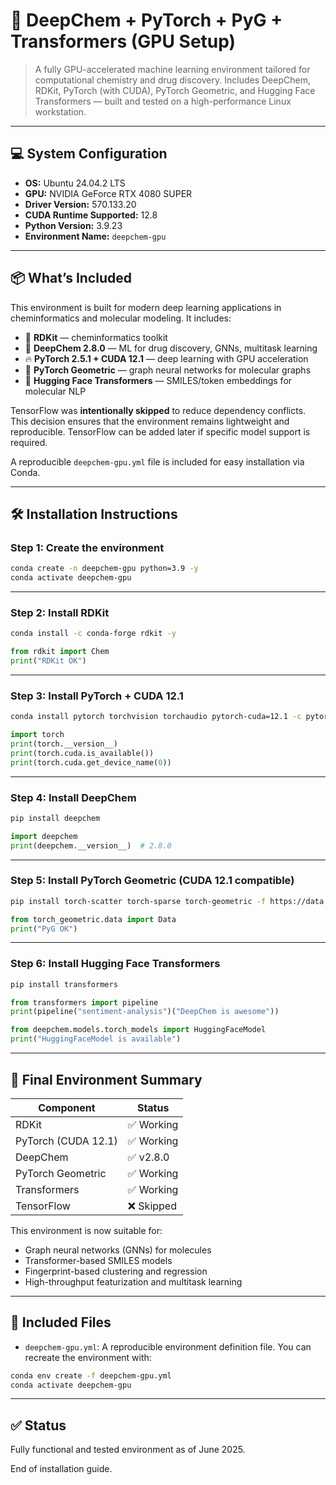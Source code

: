 # 🧪 DeepChem + PyTorch + PyG + Transformers (GPU Setup)

> A fully GPU-accelerated machine learning environment tailored for computational chemistry and drug discovery. Includes DeepChem, RDKit, PyTorch (with CUDA), PyTorch Geometric, and Hugging Face Transformers — built and tested on a high-performance Linux workstation.

---

## 💻 System Configuration

* **OS:** Ubuntu 24.04.2 LTS
* **GPU:** NVIDIA GeForce RTX 4080 SUPER
* **Driver Version:** 570.133.20
* **CUDA Runtime Supported:** 12.8
* **Python Version:** 3.9.23
* **Environment Name:** `deepchem-gpu`

---

## 📦 What’s Included

This environment is built for modern deep learning applications in cheminformatics and molecular modeling. It includes:

* 🔬 **RDKit** — cheminformatics toolkit
* 🧪 **DeepChem 2.8.0** — ML for drug discovery, GNNs, multitask learning
* 🔥 **PyTorch 2.5.1 + CUDA 12.1** — deep learning with GPU acceleration
* 🧠 **PyTorch Geometric** — graph neural networks for molecular graphs
* 🧬 **Hugging Face Transformers** — SMILES/token embeddings for molecular NLP

TensorFlow was **intentionally skipped** to reduce dependency conflicts. This decision ensures that the environment remains lightweight and reproducible. TensorFlow can be added later if specific model support is required.

A reproducible `deepchem-gpu.yml` file is included for easy installation via Conda.

---

## 🛠️ Installation Instructions

### Step 1: Create the environment

```bash
conda create -n deepchem-gpu python=3.9 -y
conda activate deepchem-gpu
```

---

### Step 2: Install RDKit

```bash
conda install -c conda-forge rdkit -y
```

```python
from rdkit import Chem
print("RDKit OK")
```

---

### Step 3: Install PyTorch + CUDA 12.1

```bash
conda install pytorch torchvision torchaudio pytorch-cuda=12.1 -c pytorch -c nvidia -y
```

```python
import torch
print(torch.__version__)
print(torch.cuda.is_available())
print(torch.cuda.get_device_name(0))
```

---

### Step 4: Install DeepChem

```bash
pip install deepchem
```

```python
import deepchem
print(deepchem.__version__)  # 2.8.0
```

---

### Step 5: Install PyTorch Geometric (CUDA 12.1 compatible)

```bash
pip install torch-scatter torch-sparse torch-geometric -f https://data.pyg.org/whl/torch-2.5.1+cu121.html
```

```python
from torch_geometric.data import Data
print("PyG OK")
```

---

### Step 6: Install Hugging Face Transformers

```bash
pip install transformers
```

```python
from transformers import pipeline
print(pipeline("sentiment-analysis")("DeepChem is awesome"))
```

```python
from deepchem.models.torch_models import HuggingFaceModel
print("HuggingFaceModel is available")
```

---

## 📄 Final Environment Summary

| Component           | Status    |
| ------------------- | --------- |
| RDKit               | ✅ Working |
| PyTorch (CUDA 12.1) | ✅ Working |
| DeepChem            | ✅ v2.8.0  |
| PyTorch Geometric   | ✅ Working |
| Transformers        | ✅ Working |
| TensorFlow          | ❌ Skipped |

This environment is now suitable for:

* Graph neural networks (GNNs) for molecules
* Transformer-based SMILES models
* Fingerprint-based clustering and regression
* High-throughput featurization and multitask learning

---

## 📁 Included Files

* `deepchem-gpu.yml`: A reproducible environment definition file. You can recreate the environment with:

```bash
conda env create -f deepchem-gpu.yml
conda activate deepchem-gpu
```

---


## ✅ Status

Fully functional and tested environment as of June 2025.

End of installation guide.
